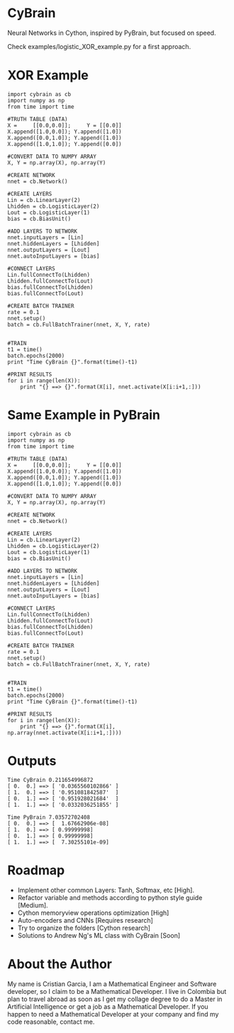 CyBrain
=======

Neural Networks in Cython, inspired by PyBrain, but focused on speed.

Check examples/logistic_XOR_example.py for a first approach.

XOR Example
===========

    import cybrain as cb
    import numpy as np
    from time import time

    #TRUTH TABLE (DATA)
    X =     [[0.0,0.0]];     Y = [[0.0]]
    X.append([1.0,0.0]); Y.append([1.0])
    X.append([0.0,1.0]); Y.append([1.0])
    X.append([1.0,1.0]); Y.append([0.0])

    #CONVERT DATA TO NUMPY ARRAY
    X, Y = np.array(X), np.array(Y)

    #CREATE NETWORK
    nnet = cb.Network()

    #CREATE LAYERS
    Lin = cb.LinearLayer(2)
    Lhidden = cb.LogisticLayer(2)
    Lout = cb.LogisticLayer(1)
    bias = cb.BiasUnit()

    #ADD LAYERS TO NETWORK
    nnet.inputLayers = [Lin]
    nnet.hiddenLayers = [Lhidden]
    nnet.outputLayers = [Lout]
    nnet.autoInputLayers = [bias]

    #CONNECT LAYERS
    Lin.fullConnectTo(Lhidden)
    Lhidden.fullConnectTo(Lout)
    bias.fullConnectTo(Lhidden)
    bias.fullConnectTo(Lout)

    #CREATE BATCH TRAINER
    rate = 0.1
    nnet.setup()
    batch = cb.FullBatchTrainer(nnet, X, Y, rate)


    #TRAIN
    t1 = time()
    batch.epochs(2000)
    print "Time CyBrain {}".format(time()-t1)

    #PRINT RESULTS
    for i in range(len(X)):
        print "{} ==> {}".format(X[i], nnet.activate(X[i:i+1,:]))



Same Example in PyBrain
========================

    import cybrain as cb
    import numpy as np
    from time import time

    #TRUTH TABLE (DATA)
    X =     [[0.0,0.0]];     Y = [[0.0]]
    X.append([1.0,0.0]); Y.append([1.0])
    X.append([0.0,1.0]); Y.append([1.0])
    X.append([1.0,1.0]); Y.append([0.0])

    #CONVERT DATA TO NUMPY ARRAY
    X, Y = np.array(X), np.array(Y)

    #CREATE NETWORK
    nnet = cb.Network()

    #CREATE LAYERS
    Lin = cb.LinearLayer(2)
    Lhidden = cb.LogisticLayer(2)
    Lout = cb.LogisticLayer(1)
    bias = cb.BiasUnit()

    #ADD LAYERS TO NETWORK
    nnet.inputLayers = [Lin]
    nnet.hiddenLayers = [Lhidden]
    nnet.outputLayers = [Lout]
    nnet.autoInputLayers = [bias]

    #CONNECT LAYERS
    Lin.fullConnectTo(Lhidden)
    Lhidden.fullConnectTo(Lout)
    bias.fullConnectTo(Lhidden)
    bias.fullConnectTo(Lout)

    #CREATE BATCH TRAINER
    rate = 0.1
    nnet.setup()
    batch = cb.FullBatchTrainer(nnet, X, Y, rate)


    #TRAIN
    t1 = time()
    batch.epochs(2000)
    print "Time CyBrain {}".format(time()-t1)

    #PRINT RESULTS
    for i in range(len(X)):
        print "{} ==> {}".format(X[i], np.array(nnet.activate(X[i:i+1,:])))


Outputs
=======

    Time CyBrain 0.211654996872
    [ 0.  0.] ==> [ '0.0365560102866' ]
    [ 1.  0.] ==> [ '0.951081842587'  ]
    [ 0.  1.] ==> [ '0.951928021684'  ]
    [ 1.  1.] ==> [ '0.0332036251855' ]
    
    Time PyBrain 7.03572702408
    [ 0.  0.] ==> [  1.67662906e-08]
    [ 1.  0.] ==> [ 0.99999998]
    [ 0.  1.] ==> [ 0.99999998]
    [ 1.  1.] ==> [  7.30255101e-09]

Roadmap
========

* Implement other common Layers: Tanh, Softmax, etc [High].
* Refactor variable and methods according to python style guide [Medium].
* Cython memoryview operations optimization [High]
* Auto-encoders and CNNs [Requires research]
* Try to organize the folders [Cython research]
* Solutions to Andrew Ng's ML class with CyBrain [Soon]


About the Author
================

My name is Cristian Garcia, I am a Mathematical Engineer and Software developer, so I claim to be a Mathematical Developer.
I live in Colombia but plan to travel abroad as soon as I get my collage degree to do a Master in Artificial Intelligence
or get a job as a Mathematical Developer.
If you happen to need a Mathematical Developer at your company and find my code reasonable, contact me. 